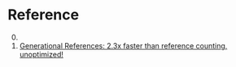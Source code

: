 # Reference

0. []()
0. [Generational References: 2.3x faster than reference counting, unoptimized!](https://verdagon.dev/blog/generational-references)

